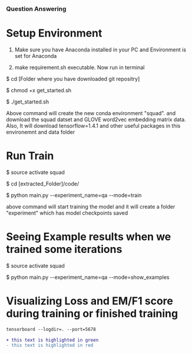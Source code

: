 ### Question Answering 

# Setup Environment 

1. Make sure you have Anaconda installed in your PC and Environment is set for Anaconda

2. make requirement.sh executable. Now run in terminal 

$ cd [Folder where you have downloaded git repositry]

$ chmod +x get_started.sh

$ ./get_started.sh

Above command will create the new conda environment "squad". and download the squad datset and GLOVE word2vec embedding matrix data. Also, It will download tensorflow=1.4.1 and other useful packages in this environemnt and data folder

# Run Train

$ source activate squad

$ cd [extracted_Folder]/code/

$ python main.py --experiment_name=qa --mode=train

above command will start training the model and it will create a folder "experiment" which has model checkpoints saved

# Seeing Example results when we trained some iterations

$ source activate squad

$ python main.py --experiment_name=qa --mode=show_examples


# Visualizing Loss and EM/F1 score during training or finished training
```diff
tensorboard --logdir=. --port=5678
``````
```diff
+ this text is highlighted in green
- this text is highlighted in red
```
